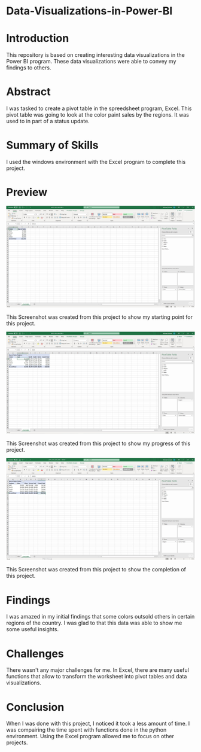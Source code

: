 # Data-Visualizations-in-Power-BI

# Introduction
This repository is based on creating interesting data visualizations in the Power BI program. These data visualizations were able to convey my findings to others.

# Abstract
I was tasked to create a pivot table in the spreedsheet program, Excel. This pivot table was going to look at the color paint sales by the regions. It was used to in part of a status update.


# Summary of Skills
I used the windows environment with the Excel program to complete this project.


# Preview

![Preview of part one.](https://github.com/micgonzalez/Pivot-Table-in-Excel/blob/main/excel_pivot_table/excel_pivot_table_02.jpg)

This Screenshot was created from this project to show my starting point for this project.

![Preview of part two.](https://github.com/micgonzalez/Pivot-Table-in-Excel/blob/main/excel_pivot_table/excel_pivot_table_03.jpg)

This Screenshot was created from this project to show my progress of this project.

![Preview of part three.](https://github.com/micgonzalez/Pivot-Table-in-Excel/blob/main/excel_pivot_table/excel_pivot_table_04.jpg)

This Screenshot was created from this project to show the completion of this project.


# Findings
I was amazed in my initial findings that some colors outsold others in certain regions of the country. I was glad to that this data was able to show me some useful insights. 

# Challenges
There wasn't any major challenges for me. In Excel, there are many useful functions that allow to transform the worksheet into pivot tables and data visualizations.  

# Conclusion
When I was done with this project, I noticed it took a less amount of time. I was compairing the time spent with functions done in the python environment. Using the Excel program allowed me to focus on other projects.



